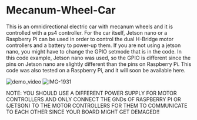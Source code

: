 # Mecanum-Wheel-Car

This is an omnidirectional electric car with mecanum wheels and it is controlled with a ps4 controller. For the car itself, Jetson nano or a Raspberry Pi can be used in order to control the dual H-Bridge motor controllers and a battery to power-up them. If you are not using a jetson nano, you might have to change the GPIO setmode that is in the code. In this code example, Jetson nano was used, so the GPIO is different since the pins on Jetson nano are slightly different than the pins on Raspberry Pi. This code was also tested on a Raspberry Pi, and it will soon be available here.

![demo_video](https://user-images.githubusercontent.com/111835151/186298406-e8ddf1d1-b236-41f0-bd1e-2b4a5d7ea72b.gif) ![IMG-1931](https://user-images.githubusercontent.com/111835151/186302822-e15a5fef-78bb-4ca9-910d-bfd84861ea82.jpg)

NOTE: YOU SHOULD USE A DIFFERENT POWER SUPPLY FOR MOTOR CONTROLLERS AND ONLY CONNECT THE GNDs OF RASPBERRY PI OR (JETSON) TO THE MOTOR CONTROLLERS FOR THEM TO COMMUNICATE TO EACH OTHER SINCE YOUR BOARD MIGHT GET DEMAGED!! 
